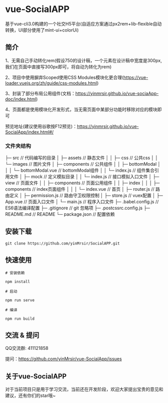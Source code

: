 # vue-SocialAPP

基于vue-cli3.0构建的一个社交H5平台(自适应方案通过px2rem+lib-flexible自动转换，UI部分使用了mint-ui+colorUi)

## 简介

1、无需自己手动转化rem(假设750的设计稿，一个元素在设计稿中宽度是300px, 我们在页面中直接写300px即可，将自动为转化为rem)

2、项目中使用摒弃Scoped使用CSS Modules模块化更合理(https://vue-loader.vuejs.org/zh/guide/css-modules.html)

3、封装了部分布局公用组件(文档：https://yinmrsir.github.io/vue-sociaApp-doc/index.html)

4、页面都是使用模块化开发形式，当无需页面中某部分功能时移除对应的模块即可

预览地址(建议使用谷歌按F12预览)：https://yinmrsir.github.io/vue-SocialApp/index.html#/

### 文件夹结构
├─ src									   	// 代码编写的目录
│  ├─ assets                               	// 静态文件
│  │  ├─ css                               	// 公共css
│  │  └─ images                            	// 图片文件
│  ├─ components                           	// 公共组件
│  │  ├─ bottomModal
│  │  │	 └─ bottomModal.vue					// bottomModal组件
│  │  └─ index.js                           // 组件集合引用文件
│  ├─ mock									// 定义模拟目录
│  │  └─ index.js                          	// 接口模拟入口文件
│  ├─ view									// 页面文件
│  │  ├─ components                         // 页面公用组件
│  │  ├─ index
│  │  │  ├─ components						// index页面组件
│  │  │  └─ index.vue						// 首页
│  ├─ router.js                             // 路由定义
│  ├─ permission.js                         // 路由守卫权限控制
│  ├─ store.js                             	// vuex配置
│  ├─ App.vue                              	// 页面入口文件
│  └─ main.js                              	// 程序入口文件
├─ .babel.config.js                        	// ES6语法编译配置
├─ .gitignore                              	// git 忽略项
├─ .postcssrc.config.js
├─ README.md                               	// README
└─ package.json                            	// 配置依赖


## 安装下载

```
git clone https://github.com/yinMrsir/SocialAPP.git
```

## 快速使用

```
# 安装依赖

npm install

# 启动

npm run serve

# 编译

npm run build
```

## 交流 & 提问

QQ交流群: 411121858

提问：https://github.com/yinMrsir/vue-SocialApp/issues

## 关于vue-SocialAPP

对于当前项目只是用于学习交流，当前还在开发阶段，欢迎大家提出宝贵的意见和建议，还有你们的star哦~
